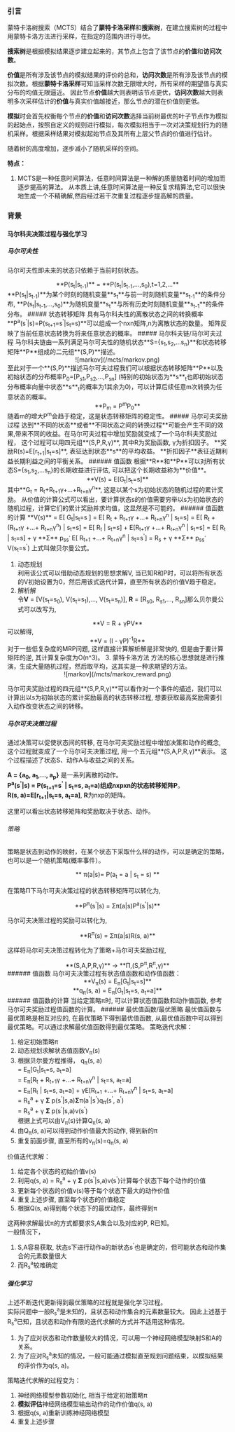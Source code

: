 ### 引言
蒙特卡洛树搜索（MCTS）结合了**蒙特卡洛采样**和**搜索树**，在建立搜索树的过程中用蒙特卡洛方法进行采样，在指定的范围内进行寻优。  

**搜索树**是根据模拟结果逐步建立起来的，其节点上包含了该节点的**价值**和**访问次数**。  

**价值**是所有涉及该节点的模拟结果的评价的总和，**访问次数**是所有涉及该节点的模拟次数。根据**蒙特卡洛采样**可知当采样次数无限增大时，所有采样的期望值与真实分布的均值无限逼近。
因此节点**价值**越大则表明该节点更优，**访问次数**越大则表明多次采样估计的**价值**与真实价值越接近，那么节点的潜在价值则更低。  

**模拟**时会首先权衡每个节点的**价值**和**访问次数**选择当前树最优的叶子节点作为模拟的起始点，按照自定义的规则进行模拟，每次模拟相当于一次对决策规划行为的随机采样。根据采样结果对模拟起始节点及其所有上层父节点的价值进行估计。  

随着树的高度增加，逐步减小了随机采样的空间。    

**特点：**  
1. MCTS是一种任意时间算法，任意时间算法是一种解的质量随着时间的增加而逐步提高的算法。
从本质上讲,任意时间算法是一种反复求精算法,它可以很快地生成一个不精确解,然后经过若干次重复过程逐步提高解的质量。  

### 背景
#### 马尔科夫决策过程与强化学习
##### 马尔可夫性
马尔可夫性即未来的状态只依赖于当前时刻状态。
<center>
**P(s<sub>t</sub>|s<sub>t-1</sub>)** = **P(s<sub>t</sub>|s<sub>t-1</sub>,...,s<sub>0</sub>),t=1,2,...**
</center>  
**P(s<sub>t</sub>|s<sub>t-1</sub>)**为某个时刻的随机变量**s<sub>t</sub>**与前一时刻随机变量**s<sub>t-1</sub>**的条件分布,
**P(s<sub>t</sub>|s<sub>t-1</sub>,...,s<sub>0</sub>)**为随机变量**s<sub>t</sub>**与所有历史时刻随机变量**s<sub>t-1</sub>**的条件分布。
##### 状态转移矩阵
具有马尔科夫性的离散状态之间的转换概率**P<sup>a</sup>(s<sup>'</sup>|s)=P(s<sub>t+1</sub>=s<sup>'</sup>|s<sub>t</sub>=s)**可以组成一个nxn矩阵,n为离散状态的数量。
矩阵反映了当前任意状态转换为将来任意状态的概率。
##### 马尔科夫链/马尔可夫过程
马尔科夫链由一系列满足马尔可夫性的随机状态**S={s<sub>1</sub>,s<sub>2</sub>,...s<sub>n</sub>}**和状态转移矩阵**P**组成的二元组**(S,P)**描述。  
<center> 
![markov](/mcts/markov.png)
</center> 
至此对于一个**(S,P)**描述马尔可夫过程我们可以根据状态转移矩阵**P**以及初始状态的分布概率P<sub>0</sub>=[P<sub>s1</sub>,P<sub>s2</sub>,...,P<sub>sn</sub>]
(特别的初始状态为**s**<sub>t</sub>也即初始状态分布概率向量中状态**s**<sub>t</sub>的概率为1其余为0)，可以计算后续任意m次转换为任意状态的概率。
<center>
**P<sub>m</sub> = P<sup>m</sup>P<sub>0</sub>**
</center>
随着m的增大P<sup>m</sup>会趋于稳定，这是状态转移矩阵的稳定性。
##### 马尔可夫奖励过程
达到**不同的状态**或者**不同状态之间的转换过程**可能会产生不同的效果,带来不同的收益。在马尔可夫过程中增加奖励就变成了一个马尔科夫奖励过程，
这个过程可以用四元组**(S,P,R,γ)**, 其中R为奖励函数, γ为折扣因子。  
**奖励R(s)=E[r<sub>t+1</sub>|s<sub>t</sub>=s]**, 表征达到状态**s**的平均收益。  
**折扣因子**表征近期利益长期利益之间的平衡关系。 
###### 值函数
根据**R**和**P**可以对所有状态S={s<sub>1</sub>,s<sub>2</sub>,...s<sub>n</sub>}的长期收益进行评估, 可以把这个长期收益称为**价值**。
<center> 
**V(s) = E[G<sub>t</sub>|s<sub>t</sub>=s]**
</center> 
其中**G<sub>t</sub> = R<sub>t</sub>+R<sub>t+1</sub>γ+...+R<sub>t+n</sub>γ<sup>n</sup>**, 这是以某个s为初始状态的随机过程的累计奖励。
从价值的计算公式可以看出，要计算状态s的价值需要穷举以s为初始状态的随机过程，计算它们的累计奖励并求均值，这显然是不可能的。
###### 值函数的计算
**V(s)**  
= E[ G<sub>t</sub>|s<sub>t</sub>=s ]  
= E[ R<sub>t</sub> + R<sub>t+1</sub>γ +...+ R<sub>t+n</sub>γ<sup>n</sup> | s<sub>t</sub>=s]
= E[ R<sub>t</sub> + (R<sub>t+1</sub>γ +...+ R<sub>t+n</sub>γ<sup>n</sup>) | s<sub>t</sub>=s]  
= E[ R<sub>t</sub> | s<sub>t</sub>=s] + E[R<sub>t+1</sub>γ +...+ R<sub>t+n</sub>γ<sup>n</sup> | s<sub>t</sub>=s]  
= E[ R<sub>t</sub> | s<sub>t</sub>=s] + γ **Σ** p<sub>ss<sup>'</sup></sub> E[ R<sub>t+1</sub> +...+ R<sub>t+n</sub>γ<sup>n</sup> | s<sub>t</sub>=s<sup>'</sup>]  
= R<sub>s</sub> + γ **Σ** p<sub>ss<sup>'</sup></sub> V(s<sub>t</sub>=s<sup>'</sup>)  
上式叫做贝尔曼公式。  

1. 动态规划    
利用该公式可以借助动态规划的思想求解V, 当已知R和P时，可以将所有状态的V初始设置为0，然后用该式迭代计算，直至所有状态的价值V趋于稳定。  
2. 解析解  
令**V** = [V(s<sub>t</sub>=s<sub>0</sub>), V(s<sub>t</sub>=s<sub>1</sub>),..., V(s<sub>t</sub>=s<sub>n</sub>)], 
**R** = [R<sub>s0</sub>, R<sub>s1</sub>,..., R<sub>sn</sub>]那么贝尔曼公式可以改写为,   
<center> 
**V = R + γPV**
</center> 
可以解得,  
<center> 
**V = (I - γP)<sup>-1</sup>R**
</center>
对于一些低复杂度的MRP问题, 这样直接计算解析解是非常快的, 但是由于要计算矩阵的逆, 其计算复杂度为O(n^3)。  
3. 蒙特卡洛方法  
方法的核心思想就是进行推演，生成大量随机过程，然后取平均，这其实是一种求期望的方法。  
<center> 
![markov](/mcts/markov_reward.png)
</center> 

马尔可夫奖励过程的四元组**(S,P,R,γ)**可以看作对一个事件的描述，我们可以计算出以s为初始状态的累计奖励最高的状态转移过程, 想要获取最高奖励需要引入动作改变状态之间的转移。
##### 马尔可夫决策过程
通过决策可以促使状态间的转移, 在马尔可夫奖励过程中增加决策和动作的概念, 这个过程就变成了一个马尔可夫决策过程, 用一个五元组**(S,A,P,R,γ)**表示。
这个过程描述了状态S、动作A与收益之间的关系。
  
**A = {a<sub>0</sub>, a<sub>1</sub>,..., a<sub>p</sub>}** 是一系列离散的动作。  
**P<sup>a</sup>(s<sup>'</sup>|s) = P(s<sub>t+1</sub>=s<sup>'</sup> | s<sub>t</sub>=s, a<sub>t</sub>=a)**组成nxpxn的状态转移矩阵**P**。  
**R(s, a)=E[r<sub>t+1</sub>|s<sub>t</sub>=s, a<sub>t</sub>=a]**, **R**为nxp的矩阵。  

这里可以看出状态转移矩阵和奖励取决于状态、动作。  
###### 策略
策略是状态到动作的映射，在某个状态下采取什么样的动作，可以是确定的策略，也可以是一个随机策略(概率事件）。
<center> 
** π(a|s)= P(a<sub>t</sub> = a | s<sub>t</sub> = s) **
</center>

在策略Π下马尔可夫决策过程的状态转移矩阵可以转化为, 

<center> 
**P<sup>π</sup>(s<sup>'</sup>|s) = Σπ(a|s)P<sup>a</sup>(s<sup>'</sup>|s)**
</center>

马尔可夫决策过程的奖励可以转化为,

<center> 
**R<sup>π</sup>(s) = Σπ(a|s)R(s, a)**
</center>

这样将马尔可夫决策过程转化为了策略+马尔可夫奖励过程,   
<center> 
**(S,A,P,R,γ)** -> **Π,(S,P<sup>π</sup>,R<sup>π</sup>,γ)**
</center>
###### 值函数
马尔可夫决策过程有状态值函数和动作值函数：
<center> 
**V<sub>π</sub>(s) = E<sub>π</sub>[G<sub>t</sub>|s<sub>t</sub>=s]**
</center>
<center> 
**q<sub>π</sub>(s, a) = E<sub>π</sub>[G<sub>t</sub>|s<sub>t</sub>=s, a<sub>t</sub>=a]**
</center>
###### 值函数的计算
当给定策略π时, 可以计算状态值函数和动作值函数, 参考马尔可夫奖励过程值函数的计算。
###### 最优值函数/最优策略
最优值函数与最优策略是相互对应的, 在最优策略下得到最优值函数, 从最优值函数中可以得到最优策略。可以通过求解最优值函数得到最优策略。  
策略迭代求解：

1. 给定初始策略π
2. 动态规划求解状态值函数V<sub>π</sub>(s)
3. 根据贝尔曼方程推得，
q<sub>π</sub>(s, a)  
= E<sub>π</sub>[G<sub>t</sub>|s<sub>t</sub>=s, a<sub>t</sub>=a]  
= E<sub>π</sub>[R<sub>t</sub> + R<sub>t+1</sub>γ +...+ R<sub>t+n</sub>γ<sup>n</sup> | s<sub>t</sub>=s, a<sub>t</sub>=a]  
= E<sub>π</sub>[R<sub>t</sub> | s<sub>t</sub>=s, a<sub>t</sub>=a] + γE[R<sub>t+1</sub> +...+ R<sub>t+n</sub>γ<sup>n</sup> | s<sub>t</sub>=s, a<sub>t</sub>=a]  
= R<sub>s</sub><sup>a</sup> + γ **Σ** p(s<sup>'</sup>|s,a)**Σ**π(a<sup>'</sup>|s<sup>'</sup>)q<sub>π</sub>(s<sup>'</sup>, a<sup>'</sup>)  
= R<sub>s</sub><sup>a</sup> + γ **Σ** p(s<sup>'</sup>|s,a)v(s<sup>'</sup>)  
根据上式可以由V<sub>π</sub>(s)计算Q<sub>π</sub>(s, a)
4. 由Q<sub>π</sub>(s, a)可以得到动作价值最大的动作, 得到新的π
5. 重复前面步骤, 直至所有的v<sub>π</sub>(s)=q<sub>π</sub>(s, a)

价值迭代求解：

1. 给定各个状态的初始价值v(s)
2. 利用q(s, a) = R<sub>s</sub><sup>a</sup> + γ **Σ** p(s<sup>'</sup>|s,a)v(s<sup>'</sup>)计算每个状态下每个动作的价值
3. 更新每个状态的价值v(s)等于每个状态下最大的动作价值
4. 重复上述步骤, 直至每个状态的价值稳定
5. 根据Q(s, a)得到每个状态下的最优动作，最终得到π

这两种求解最优π的方式都要求S,A集合以及对应的P, R已知。  
一般情况下，

1. S,A容易获取, 状态s下进行动作a的新状态s<sup>'</sup>也是确定的，但可能状态和动作集合的元素数量很大
2. 而R<sub>s</sub><sup>a</sup>较难确定

##### 强化学习
上述不断迭代更新得到最优策略的过程就是强化学习过程。  
实际问题中一般R<sub>s</sub><sup>a</sup>是未知的，且状态和动作集合的元素数量较大。
因此上述基于R<sub>s</sub><sup>a</sup>已知，且状态和动作有限的迭代求解的方式并不适用这种情况。 

1. 为了应对状态和动作数量较大的情况，可以用一个神经网络模型映射S和A的关系。  
2. 为了应对R<sub>s</sub><sup>a</sup>未知的情况，一般可能通过模拟直至规划问题结束，以模拟结果的评价作为q(s, a)。

策略迭代求解的过程变为：

1. 神经网络模型参数初始化, 相当于给定初始策略π
2. **模拟评估**神经网络模型输出动作的动作价值q(s, a)
3. 根据q(s, a)重新训练神经网络模型
4. 重复上述步骤
